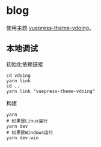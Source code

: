 # blog

使用主题 [vuepress-theme-vdoing](https://github.com/xugaoyi/vuepress-theme-vdoing)。

## 本地调试

初始化依赖链接
```shell
cd vdoing
yarn link
cd ..
yarn link "vuepress-theme-vdoing"
```

构建
```shell
yarn
# 如果是Linux运行
yarn dev
# 如果是Windows运行
yarn dev:win
```
